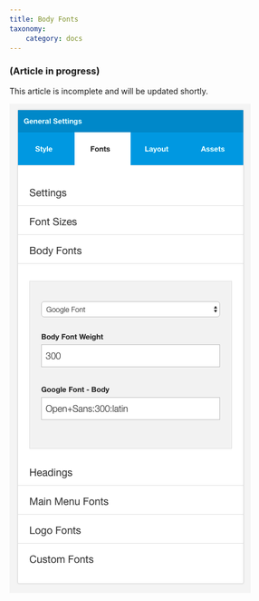 ```yaml
---
title: Body Fonts
taxonomy:
    category: docs
---
```


### (Article in progress)
This article is incomplete and will be updated shortly.


![Body Font](body-font.png)